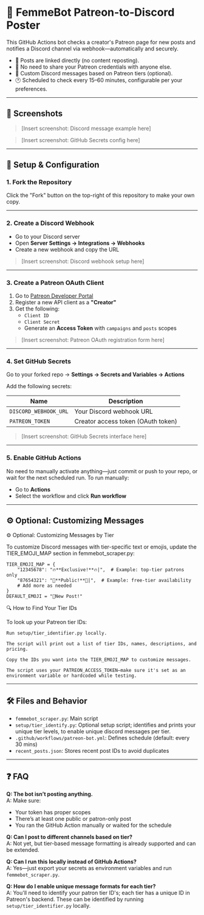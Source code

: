 # 🧪 FemmeBot Patreon-to-Discord Poster

This GitHub Actions bot checks a creator's Patreon page for new posts and notifies a Discord channel via webhook—automatically and securely.

- 🔗 Posts are linked directly (no content reposting).
- 🔐 No need to share your Patreon credentials with anyone else.
- 💬 Custom Discord messages based on Patreon tiers (optional).
- 🕐 Scheduled to check every 15–60 minutes, configurable per your preferences.

---

## 📸 Screenshots

> [Insert screenshot: Discord message example here]

> [Insert screenshot: GitHub Secrets config here]

---

## 🚀 Setup & Configuration

### 1. **Fork the Repository**

Click the "Fork" button on the top-right of this repository to make your own copy.

---

### 2. **Create a Discord Webhook**

- Go to your Discord server
- Open **Server Settings → Integrations → Webhooks**
- Create a new webhook and copy the URL

> [Insert screenshot: Discord webhook setup here]

---

### 3. **Create a Patreon OAuth Client**

1. Go to [Patreon Developer Portal](https://www.patreon.com/portal/registration/register-clients)
2. Register a new API client as a **"Creator"**
3. Get the following:
   - `Client ID`
   - `Client Secret`
   - Generate an **Access Token** with `campaigns` and `posts` scopes

> [Insert screenshot: Patreon OAuth registration form here]

---

### 4. **Set GitHub Secrets**

Go to your forked repo → **Settings → Secrets and Variables → Actions**

Add the following secrets:

| Name                  | Description                        |
|-----------------------|------------------------------------|
| `DISCORD_WEBHOOK_URL` | Your Discord webhook URL           |
| `PATREON_TOKEN`       | Creator access token (OAuth token) |

> [Insert screenshot: GitHub Secrets interface here]

---

### 5. **Enable GitHub Actions**

No need to manually activate anything—just commit or push to your repo, or wait for the next scheduled run. To run manually:

- Go to **Actions**
- Select the workflow and click **Run workflow**

---

## ⚙️ Optional: Customizing Messages

⚙️ Optional: Customizing Messages by Tier

To customize Discord messages with tier-specific text or emojis, update the TIER_EMOJI_MAP section in femmebot_scraper.py:

```
TIER_EMOJI_MAP = {
    "12345678": "🔥**Exclusive!**🔥|",  # Example: top-tier patrons only
    "87654321": "🧪**Public!**🧪|",  # Example: free-tier availability
    # Add more as needed
}
DEFAULT_EMOJI = "📢New Post!"
```

🔍 How to Find Your Tier IDs

To look up your Patreon tier IDs:

    Run setup/tier_identifier.py locally.

    The script will print out a list of tier IDs, names, descriptions, and pricing.

    Copy the IDs you want into the TIER_EMOJI_MAP to customize messages.

    The script uses your PATREON_ACCESS_TOKEN—make sure it's set as an environment variable or hardcoded while testing.

---

## 🛠 Files and Behavior

- `femmebot_scraper.py`: Main script
- `setup/tier_identify.py`: Optional setup script; identifies and prints your unique tier levels, to enable unique discord messages per tier.
- `.github/workflows/patreon-bot.yml`: Defines schedule (default: every 30 mins)
- `recent_posts.json`: Stores recent post IDs to avoid duplicates

---

## ❓ FAQ

**Q: The bot isn’t posting anything.**  
A: Make sure:
- Your token has proper scopes
- There’s at least one public or patron-only post
- You ran the GitHub Action manually or waited for the schedule

**Q: Can I post to different channels based on tier?**  
A: Not yet, but tier-based message formatting is already supported and can be extended.

**Q: Can I run this locally instead of GitHub Actions?**  
A: Yes—just export your secrets as environment variables and run `femmebot_scraper.py`.

**Q: How do I enable unique message formats for each tier?**  
A: You'll need to identify your patron tier ID's; each tier has a unique ID in Patreon's backend. These can be identified by running `setup/tier_identifier.py` locally.

